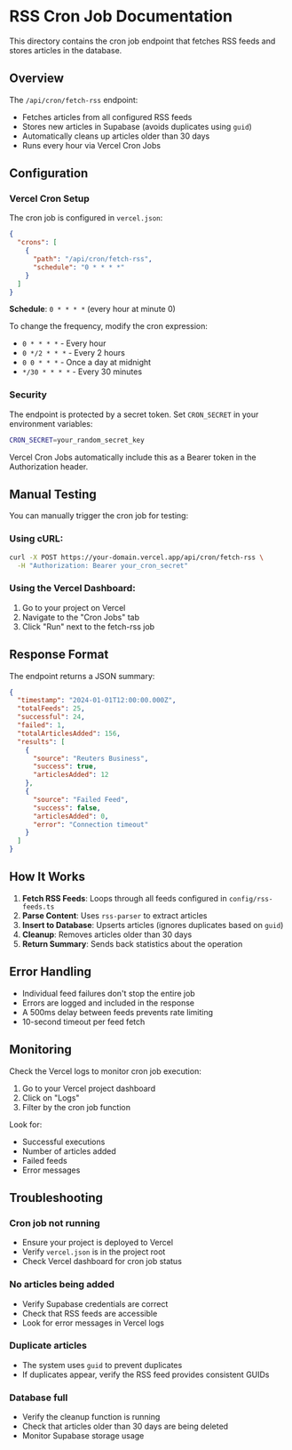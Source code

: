 # RSS Cron Job Documentation

This directory contains the cron job endpoint that fetches RSS feeds and stores articles in the database.

## Overview

The `/api/cron/fetch-rss` endpoint:
- Fetches articles from all configured RSS feeds
- Stores new articles in Supabase (avoids duplicates using `guid`)
- Automatically cleans up articles older than 30 days
- Runs every hour via Vercel Cron Jobs

## Configuration

### Vercel Cron Setup

The cron job is configured in `vercel.json`:
```json
{
  "crons": [
    {
      "path": "/api/cron/fetch-rss",
      "schedule": "0 * * * *"
    }
  ]
}
```

**Schedule**: `0 * * * *` (every hour at minute 0)

To change the frequency, modify the cron expression:
- `0 * * * *` - Every hour
- `0 */2 * * *` - Every 2 hours
- `0 0 * * *` - Once a day at midnight
- `*/30 * * * *` - Every 30 minutes

### Security

The endpoint is protected by a secret token. Set `CRON_SECRET` in your environment variables:

```bash
CRON_SECRET=your_random_secret_key
```

Vercel Cron Jobs automatically include this as a Bearer token in the Authorization header.

## Manual Testing

You can manually trigger the cron job for testing:

### Using cURL:
```bash
curl -X POST https://your-domain.vercel.app/api/cron/fetch-rss \
  -H "Authorization: Bearer your_cron_secret"
```

### Using the Vercel Dashboard:
1. Go to your project on Vercel
2. Navigate to the "Cron Jobs" tab
3. Click "Run" next to the fetch-rss job

## Response Format

The endpoint returns a JSON summary:

```json
{
  "timestamp": "2024-01-01T12:00:00.000Z",
  "totalFeeds": 25,
  "successful": 24,
  "failed": 1,
  "totalArticlesAdded": 156,
  "results": [
    {
      "source": "Reuters Business",
      "success": true,
      "articlesAdded": 12
    },
    {
      "source": "Failed Feed",
      "success": false,
      "articlesAdded": 0,
      "error": "Connection timeout"
    }
  ]
}
```

## How It Works

1. **Fetch RSS Feeds**: Loops through all feeds configured in `config/rss-feeds.ts`
2. **Parse Content**: Uses `rss-parser` to extract articles
3. **Insert to Database**: Upserts articles (ignores duplicates based on `guid`)
4. **Cleanup**: Removes articles older than 30 days
5. **Return Summary**: Sends back statistics about the operation

## Error Handling

- Individual feed failures don't stop the entire job
- Errors are logged and included in the response
- A 500ms delay between feeds prevents rate limiting
- 10-second timeout per feed fetch

## Monitoring

Check the Vercel logs to monitor cron job execution:
1. Go to your Vercel project dashboard
2. Click on "Logs"
3. Filter by the cron job function

Look for:
- Successful executions
- Number of articles added
- Failed feeds
- Error messages

## Troubleshooting

### Cron job not running
- Ensure your project is deployed to Vercel
- Verify `vercel.json` is in the project root
- Check Vercel dashboard for cron job status

### No articles being added
- Verify Supabase credentials are correct
- Check that RSS feeds are accessible
- Look for error messages in Vercel logs

### Duplicate articles
- The system uses `guid` to prevent duplicates
- If duplicates appear, verify the RSS feed provides consistent GUIDs

### Database full
- Verify the cleanup function is running
- Check that articles older than 30 days are being deleted
- Monitor Supabase storage usage
